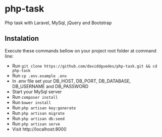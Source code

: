 # php-task
Php task with Laravel, MySql, jQuery and Bootstrap

## Instalation

Execute these commands bellow on your project root folder at command line:

* Run `git clone https://github.com/daviddguedes/php-task.git && cd php-task`
* Run `cp .env.example .env`
* In .env file set your DB_HOST, DB_PORT, DB_DATABASE, DB_USERNAME and DB_PASSWORD
* Start your MySql server
* Run `composer install`
* Run `bower install`
* Run `php artisan key:generate`
* Run `php artisan migrate`
* Run `php artisan db:seed`
* Run `php artisan serve`
* Visit http://localhost:8000

